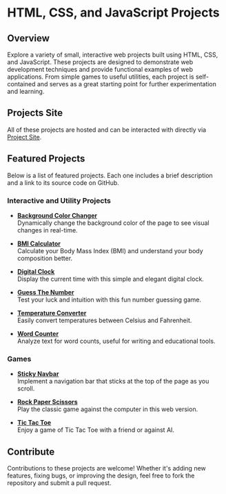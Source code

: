 # HTML, CSS, and JavaScript Projects

## Overview

Explore a variety of small, interactive web projects built using HTML, CSS, and JavaScript. These projects are designed to demonstrate web development techniques and provide functional examples of web applications. From simple games to useful utilities, each project is self-contained and serves as a great starting point for further experimentation and learning.

## Projects Site

All of these projects are hosted and can be interacted with directly via [Project Site](https://project-by-haidarbalospura.netlify.app).

## Featured Projects

Below is a list of featured projects. Each one includes a brief description and a link to its source code on GitHub.

### Interactive and Utility Projects

- **[Background Color Changer](https://github.com/haidarabbasbalospura/Projects/tree/main/1%20-%20Color%20Changer)**<br>
  Dynamically change the background color of the page to see visual changes in real-time.

- **[BMI Calculator](https://github.com/haidarabbasbalospura/Projects/tree/main/2%20-%20BMI%20Calculator)**<br>
  Calculate your Body Mass Index (BMI) and understand your body composition better.

- **[Digital Clock](https://github.com/haidarabbasbalospura/Projects/tree/main/3%20-%20Digital%20Clock)**<br>
  Display the current time with this simple and elegant digital clock.

- **[Guess The Number](https://github.com/haidarabbasbalospura/Projects/tree/main/4%20-%20Guess%20The%20Number)**<br>
  Test your luck and intuition with this fun number guessing game.

- **[Temperature Converter](https://github.com/haidarabbasbalospura/Projects/tree/main/5%20-%20Temprature%20Converter)**<br>
  Easily convert temperatures between Celsius and Fahrenheit.

- **[Word Counter](https://github.com/haidarabbasbalospura/Projects/tree/main/6%20-%20Word%20Counter)**<br>
  Analyze text for word counts, useful for writing and educational tools.

### Games

- **[Sticky Navbar](https://github.com/haidarabbasbalospura/Projects/tree/main/8%20-%20Sticky%20Navbar)**<br>
  Implement a navigation bar that sticks at the top of the page as you scroll.

- **[Rock Paper Scissors](https://github.com/haidarabbasbalospura/Projects/tree/main/9%20-%20Rock%20Paper%20Scissors)**<br>
  Play the classic game against the computer in this web version.

- **[Tic Tac Toe](https://github.com/haidarabbasbalospura/Projects/tree/main/10%20-%20Tic%20Tac%20Toe)**<br>
  Enjoy a game of Tic Tac Toe with a friend or against AI.

## Contribute

Contributions to these projects are welcome! Whether it's adding new features, fixing bugs, or improving the design, feel free to fork the repository and submit a pull request.
